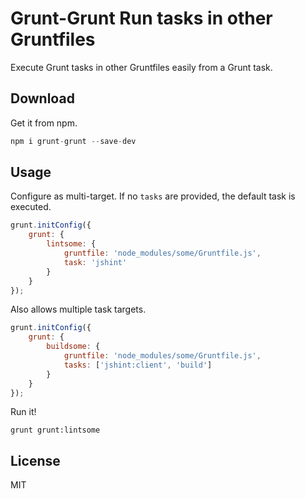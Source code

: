 # Grunt-Grunt Run tasks in other Gruntfiles

Execute Grunt tasks in other Gruntfiles easily from a Grunt task.

## Download

Get it from npm.

```js
npm i grunt-grunt --save-dev
```

## Usage

Configure as multi-target. If no `tasks` are provided, the default task is executed.

```js
grunt.initConfig({
    grunt: {
        lintsome: {
            gruntfile: 'node_modules/some/Gruntfile.js',
            task: 'jshint'
        }
    }
});
```

Also allows multiple task targets.

```js
grunt.initConfig({
    grunt: {
        buildsome: {
            gruntfile: 'node_modules/some/Gruntfile.js',
            tasks: ['jshint:client', 'build']
        }
    }
});
```

Run it!

```shell
grunt grunt:lintsome
```

## License

MIT
